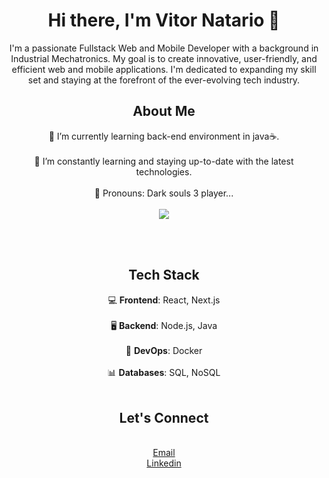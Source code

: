 <div align='center'>
<h1>Hi there, I'm Vitor Natario 👻</h1> 

I'm a passionate Fullstack Web and Mobile Developer with a background in Industrial Mechatronics. My goal is to create innovative, user-friendly, and efficient web and mobile applications. I'm dedicated to expanding my skill set and staying at the forefront of the ever-evolving tech industry.
<br/>
<h2>About Me</h2>

 🔭 I’m currently learning back-end environment in java☕.
 <br/>
 <br/>
 🌱 I’m constantly learning and staying up-to-date with the latest technologies.
 <br/>
 <br/>
  👀 Pronouns: Dark souls 3 player...
 <br/>
 <br/>
<img src="https://github.com/VNatario/VNatario/assets/68490412/91f0c204-371b-4d99-bf7f-a4cba145481f"/>


<br/>
<br/>
<h2>Tech Stack</h2>

 💻 **Frontend**: React, Next.js
<br/>
<br/>
 🖥️ **Backend**: Node.js, Java
<br/>
<br/> 
 🐳 **DevOps**: Docker
<br/>
<br/>
  📊 **Databases**: SQL, NoSQL
<br/>
<br/>
  

<h2>Let's Connect</h2>
<br/>
<a href="mailto:natariovitor@gmail.com">Email<a/>
<br/>
<a href="https://www.linkedin.com/in/vitor-natario/" target="_blank">Linkedin<a/>

</div>
